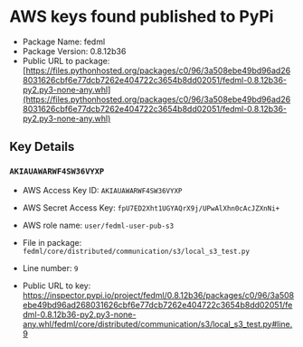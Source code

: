 # AWS keys found published to PyPi

* Package Name: fedml
* Package Version: 0.8.12b36
* Public URL to package: [https://files.pythonhosted.org/packages/c0/96/3a508ebe49bd96ad268031626cbf6e77dcb7262e404722c3654b8dd02051/fedml-0.8.12b36-py2.py3-none-any.whl](https://files.pythonhosted.org/packages/c0/96/3a508ebe49bd96ad268031626cbf6e77dcb7262e404722c3654b8dd02051/fedml-0.8.12b36-py2.py3-none-any.whl)

## Key Details

### `AKIAUAWARWF4SW36VYXP`

* AWS Access Key ID: `AKIAUAWARWF4SW36VYXP`
* AWS Secret Access Key: `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` 
* AWS role name: `user/fedml-user-pub-s3`
* File in package: `fedml/core/distributed/communication/s3/local_s3_test.py`
* Line number: `9`

* Public URL to key: https://inspector.pypi.io/project/fedml/0.8.12b36/packages/c0/96/3a508ebe49bd96ad268031626cbf6e77dcb7262e404722c3654b8dd02051/fedml-0.8.12b36-py2.py3-none-any.whl/fedml/core/distributed/communication/s3/local_s3_test.py#line.9


